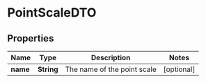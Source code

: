 
# PointScaleDTO

## Properties
Name | Type | Description | Notes
------------ | ------------- | ------------- | -------------
**name** | **String** | The name of the point scale |  [optional]



